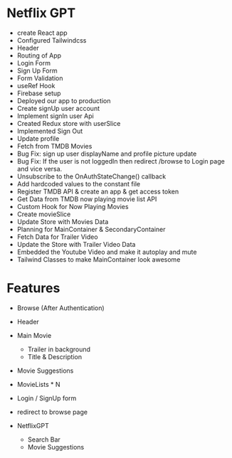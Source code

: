 # Netflix GPT

- create React app
- Configured Tailwindcss
- Header
- Routing of App
- Login Form
- Sign Up Form
- Form Validation
- useRef Hook
- Firebase setup
- Deployed our app to production
- Create signUp user account
- Implement signIn user Api
- Created Redux store with userSlice
- Implemented Sign Out
- Update profile
- Fetch from TMDB Movies
- Bug Fix: sign up user displayName and profile picture update
- Bug Fix: If the user is not loggedIn then redirect /browse to Login page and vice versa.
- Unsubscribe to the OnAuthStateChange() callback
- Add hardcoded values to the constant file
- Register TMDB API & create an app & get access token
- Get Data from TMDB  now playing movie list API
- Custom Hook for Now Playing Movies
- Create movieSlice
- Update Store with Movies Data
- Planning for MainContainer & SecondaryContainer
- Fetch Data for Trailer Video
- Update the Store with Trailer Video Data
- Embedded the Youtube Video and make it autoplay and mute
- Tailwind Classes to make MainContainer look awesome


# Features

- Browse (After Authentication)
- Header
- Main Movie
  - Trailer in background
  - Title & Description
- Movie Suggestions
- MovieLists \* N

- Login / SignUp form
- redirect to browse page

- NetflixGPT
  - Search Bar
  - Movie Suggestions
